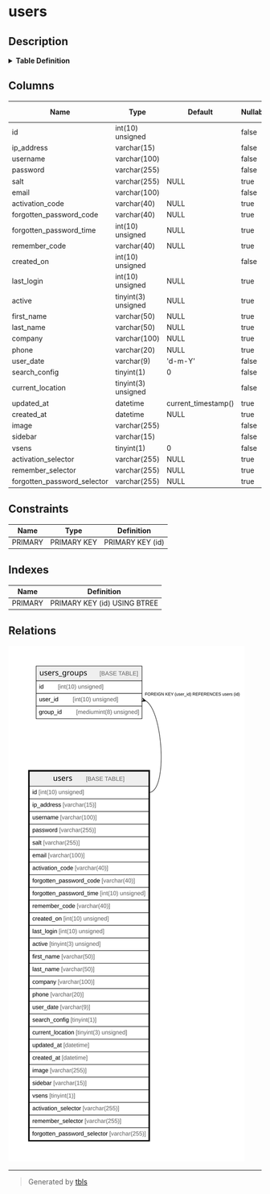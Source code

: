 # users

## Description

<details>
<summary><strong>Table Definition</strong></summary>

```sql
CREATE TABLE `users` (
  `id` int(10) unsigned NOT NULL AUTO_INCREMENT,
  `ip_address` varchar(15) NOT NULL,
  `username` varchar(100) NOT NULL,
  `password` varchar(255) NOT NULL,
  `salt` varchar(255) DEFAULT NULL,
  `email` varchar(100) NOT NULL,
  `activation_code` varchar(40) DEFAULT NULL,
  `forgotten_password_code` varchar(40) DEFAULT NULL,
  `forgotten_password_time` int(10) unsigned DEFAULT NULL,
  `remember_code` varchar(40) DEFAULT NULL,
  `created_on` int(10) unsigned NOT NULL,
  `last_login` int(10) unsigned DEFAULT NULL,
  `active` tinyint(3) unsigned DEFAULT NULL,
  `first_name` varchar(50) DEFAULT NULL,
  `last_name` varchar(50) DEFAULT NULL,
  `company` varchar(100) DEFAULT NULL,
  `phone` varchar(20) DEFAULT NULL,
  `user_date` varchar(9) NOT NULL DEFAULT 'd-m-Y',
  `search_config` tinyint(1) NOT NULL DEFAULT 0,
  `current_location` tinyint(3) unsigned NOT NULL,
  `updated_at` datetime DEFAULT current_timestamp(),
  `created_at` datetime DEFAULT NULL,
  `image` varchar(255) NOT NULL,
  `sidebar` varchar(15) NOT NULL,
  `vsens` tinyint(1) NOT NULL DEFAULT 0,
  `activation_selector` varchar(255) DEFAULT NULL,
  `remember_selector` varchar(255) DEFAULT NULL,
  `forgotten_password_selector` varchar(255) DEFAULT NULL,
  PRIMARY KEY (`id`)
) ENGINE=InnoDB AUTO_INCREMENT=[Redacted by tbls] DEFAULT CHARSET=utf8mb3 COLLATE=utf8mb3_general_ci
```

</details>

## Columns

| Name | Type | Default | Nullable | Extra Definition | Children | Parents | Comment |
| ---- | ---- | ------- | -------- | ---------------- | -------- | ------- | ------- |
| id | int(10) unsigned |  | false | auto_increment | [users_groups](users_groups.md) |  |  |
| ip_address | varchar(15) |  | false |  |  |  |  |
| username | varchar(100) |  | false |  |  |  |  |
| password | varchar(255) |  | false |  |  |  |  |
| salt | varchar(255) | NULL | true |  |  |  |  |
| email | varchar(100) |  | false |  |  |  |  |
| activation_code | varchar(40) | NULL | true |  |  |  |  |
| forgotten_password_code | varchar(40) | NULL | true |  |  |  |  |
| forgotten_password_time | int(10) unsigned | NULL | true |  |  |  |  |
| remember_code | varchar(40) | NULL | true |  |  |  |  |
| created_on | int(10) unsigned |  | false |  |  |  |  |
| last_login | int(10) unsigned | NULL | true |  |  |  |  |
| active | tinyint(3) unsigned | NULL | true |  |  |  |  |
| first_name | varchar(50) | NULL | true |  |  |  |  |
| last_name | varchar(50) | NULL | true |  |  |  |  |
| company | varchar(100) | NULL | true |  |  |  |  |
| phone | varchar(20) | NULL | true |  |  |  |  |
| user_date | varchar(9) | 'd-m-Y' | false |  |  |  |  |
| search_config | tinyint(1) | 0 | false |  |  |  |  |
| current_location | tinyint(3) unsigned |  | false |  |  |  |  |
| updated_at | datetime | current_timestamp() | true |  |  |  |  |
| created_at | datetime | NULL | true |  |  |  |  |
| image | varchar(255) |  | false |  |  |  |  |
| sidebar | varchar(15) |  | false |  |  |  |  |
| vsens | tinyint(1) | 0 | false |  |  |  |  |
| activation_selector | varchar(255) | NULL | true |  |  |  |  |
| remember_selector | varchar(255) | NULL | true |  |  |  |  |
| forgotten_password_selector | varchar(255) | NULL | true |  |  |  |  |

## Constraints

| Name | Type | Definition |
| ---- | ---- | ---------- |
| PRIMARY | PRIMARY KEY | PRIMARY KEY (id) |

## Indexes

| Name | Definition |
| ---- | ---------- |
| PRIMARY | PRIMARY KEY (id) USING BTREE |

## Relations

![er](users.svg)

---

> Generated by [tbls](https://github.com/k1LoW/tbls)
